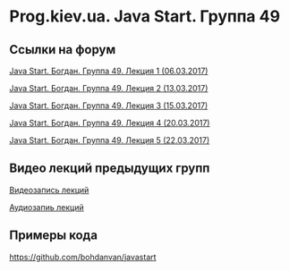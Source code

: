 Prog.kiev.ua. Java Start. Группа 49
===

## Cсылки на форум

[Java Start. Богдан. Группа 49. Лекция 1 (06.03.2017)](https://prog.kiev.ua/forum/index.php/topic,2811.0.html)

[Java Start. Богдан. Группа 49. Лекция 2 (13.03.2017)](https://prog.kiev.ua/forum/index.php/topic,2816.0.html)

[Java Start. Богдан. Группа 49. Лекция 3 (15.03.2017)](https://prog.kiev.ua/forum/index.php/topic,2825.0.html)

[Java Start. Богдан. Группа 49. Лекция 4 (20.03.2017)](https://prog.kiev.ua/forum/index.php/topic,2831.0.html)

[Java Start. Богдан. Группа 49. Лекция 5 (22.03.2017)](https://prog.kiev.ua/forum/index.php/topic,2842.0.html)

## Видео лекций предыдущих групп

[Видеозапись лекций](https://mega.nz/#F!SRclnQQT)

[Аудиозапиь лекций](https://mega.nz/#F!GY8UjTBS)

## Примеры кода

https://github.com/bohdanvan/javastart
